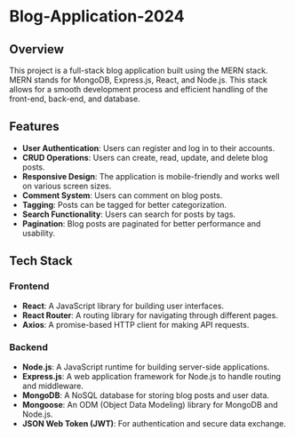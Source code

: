 # Blog-Application-2024

## Overview
This project is a full-stack blog application built using the MERN stack. MERN stands for MongoDB, Express.js, React, and Node.js. This stack allows for a smooth development process and efficient handling of the front-end, back-end, and database.

## Features
- **User Authentication**: Users can register and log in to their accounts.
- **CRUD Operations**: Users can create, read, update, and delete blog posts.
- **Responsive Design**: The application is mobile-friendly and works well on various screen sizes.
- **Comment System**: Users can comment on blog posts.
- **Tagging**: Posts can be tagged for better categorization.
- **Search Functionality**: Users can search for posts by tags.
- **Pagination**: Blog posts are paginated for better performance and usability.

## Tech Stack

### Frontend
- **React**: A JavaScript library for building user interfaces.
- **React Router**: A routing library for navigating through different pages.
- **Axios**: A promise-based HTTP client for making API requests.

### Backend
- **Node.js**: A JavaScript runtime for building server-side applications.
- **Express.js**: A web application framework for Node.js to handle routing and middleware.
- **MongoDB**: A NoSQL database for storing blog posts and user data.
- **Mongoose**: An ODM (Object Data Modeling) library for MongoDB and Node.js.
- **JSON Web Token (JWT)**: For authentication and secure data exchange.
